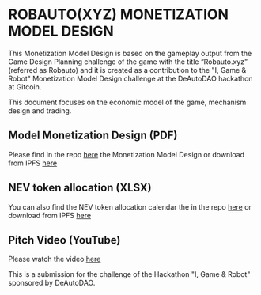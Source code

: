 # ROBAUTO(XYZ) MONETIZATION MODEL DESIGN

This Monetization Model Design is based on the gameplay output from the Game Design Planning challenge of the game with the title “Robauto.xyz” (referred as Robauto) and it is created as a contribution to the "I, Game & Robot" Monetization Model Design challenge at the DeAutoDAO hackathon at Gitcoin. 

This document focuses on the economic model of the game, mechanism design and trading.

## Model Monetization Design (PDF)
Please find in the repo [here](https://github.com/ivanmolto/robauto-xyz-mmd/blob/main/robauto-monetization-model-design.pdf) the Monetization Model Design or download from IPFS [here](https://ivanmolto.mypinata.cloud/ipfs/QmThT2j3SyqNu8ATUsDh64fC12SsuTd5MVYzSs3SBbChq7)


## NEV token allocation (XLSX)
You can also find the NEV token allocation calendar the in the repo [here](https://github.com/ivanmolto/robauto-xyz-mmd/blob/main/NEV-allocation.xlsx) or download from IPFS [here](https://ivanmolto.mypinata.cloud/ipfs/QmSUa2N9R3Q2oJ3xyut2s6poY5UAaB4tuBShsTjzEDkPxc)

## Pitch Video (YouTube)
Please watch the video [here]()


This is a submission for the challenge of the Hackathon "I, Game & Robot" sponsored by DeAutoDAO.